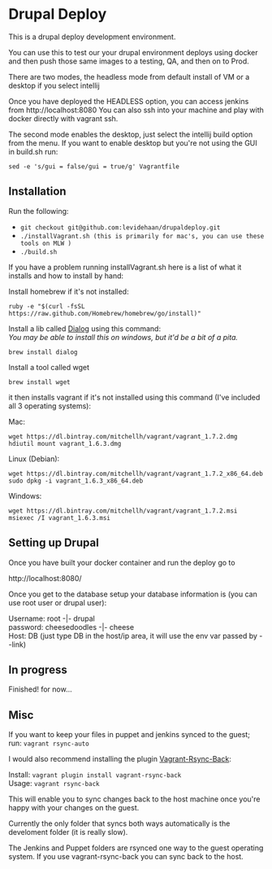 Drupal Deploy
==============
This is a drupal deploy development environment.

You can use this to test our your drupal environment deploys using docker and then push those same images to a testing, QA, and then on to Prod.

There are two modes, the headless mode from default install of VM or a desktop if you select intellij

Once you have deployed the HEADLESS option, you can access jenkins from http://localhost:8080
You can also ssh into your machine and play with docker directly with vagrant ssh.

The second mode enables the desktop, just select the intellij build option from the menu.
If you want to enable desktop but you're not using the GUI in build.sh run:
```
sed -e 's/gui = false/gui = true/g' Vagrantfile
```

## Installation
Run the following:
* `git checkout git@github.com:levidehaan/drupaldeploy.git`
* `./installVagrant.sh (this is primarily for mac's, you can use these tools on MLW )`
* `./build.sh`

If you have a problem running installVagrant.sh here is a list of what it installs and how to install by hand:

Install homebrew if it's not installed:

`ruby -e "$(curl -fsSL https://raw.github.com/Homebrew/homebrew/go/install)"`


Install a lib called [Dialog](http://hightek.org/projects/dialog/ "Dialog") using this command:<br/>
<i>You may be able to install this on windows, but it'd be a bit of a pita.</i>

`brew install dialog`

Install a tool called wget

`brew install wget`

it then installs vagrant if it's not installed using this command (I've included all 3 operating systems):

Mac:

`wget https://dl.bintray.com/mitchellh/vagrant/vagrant_1.7.2.dmg`
`hdiutil mount vagrant_1.6.3.dmg`

Linux (Debian):

`wget https://dl.bintray.com/mitchellh/vagrant/vagrant_1.7.2_x86_64.deb`
`sudo dpkg -i vagrant_1.6.3_x86_64.deb`

Windows:

`wget https://dl.bintray.com/mitchellh/vagrant/vagrant_1.7.2.msi`
`msiexec /I vagrant_1.6.3.msi`


## Setting up Drupal

Once you have built your docker container and run the deploy go to

http://localhost:8080/

Once you get to the database setup your database information is (you can use root user or drupal user):

Username: root -|- drupal<br/>
password: cheesedoodles -|- cheese<br/>
Host: DB (just type DB in the host/ip area, it will use the env var passed by --link)

## In progress

Finished! for now...

## Misc

If you want to keep your files in puppet and jenkins synced to the guest; run: `vagrant rsync-auto`

I would also recommend installing the plugin [Vagrant-Rsync-Back](https://github.com/smerrill/vagrant-rsync-back):

Install: `vagrant plugin install vagrant-rsync-back`<br/>
Usage: `vagrant rsync-back`

This will enable you to sync changes back to the host machine once you're happy with your changes on the guest.

Currently the only folder that syncs both ways automatically is the develoment folder (it is really slow).

The Jenkins and Puppet folders are rsynced one way to the guest operating system. If you use vagrant-rsync-back you can sync back to the host.